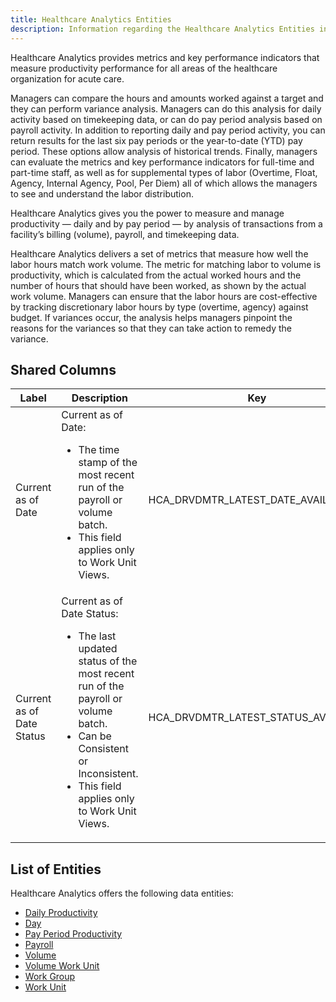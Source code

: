 ```yaml
---
title: Healthcare Analytics Entities
description: Information regarding the Healthcare Analytics Entities in UKG Pro WFM
---
```


Healthcare Analytics provides metrics and key performance indicators that measure productivity performance for all areas of the healthcare organization for acute care.

Managers can compare the hours and amounts worked against a target and they can perform variance analysis. Managers can do this analysis for daily activity based on timekeeping data, or can do pay period analysis based on payroll activity. In addition to reporting daily and pay period activity, you can return results for the last six pay periods or the year-to-date (YTD) pay period. These options allow analysis of historical trends. Finally, managers can evaluate the metrics and key performance indicators for full-time and part-time staff, as well as for supplemental types of labor (Overtime, Float, Agency, Internal Agency, Pool, Per Diem) all of which allows the managers to see and understand the labor distribution.

Healthcare Analytics gives you the power to measure and manage productivity — daily and by pay period — by analysis of transactions from a facility’s billing (volume), payroll, and timekeeping data.

Healthcare Analytics delivers a set of metrics that measure how well the labor hours match work volume. The metric for matching labor to volume is productivity, which is calculated from the actual worked hours and the number of hours that should have been worked, as shown by the actual work volume. Managers can ensure that the labor hours are cost-effective by tracking discretionary labor hours by type (overtime, agency) against budget. If variances occur, the analysis helps managers pinpoint the reasons for the variances so that they can take action to remedy the variance.

## Shared Columns

| Label                     | Description                                                                                                                                                                                                               | Key                                 |
| ------------------------- | ------------------------------------------------------------------------------------------------------------------------------------------------------------------------------------------------------------------------- | ----------------------------------- |
| Current as of Date        | Current as of Date:<ul><li>The time stamp of the most recent run of the payroll or volume batch.</li><li>This field applies only to Work Unit Views.</li></ul>                                                            | HCA_DRVDMTR_LATEST_DATE_AVAILABLE   |
| Current as of Date Status | Current as of Date Status:<ul><li>The last updated status of the most recent run of the payroll or volume batch.</li><li>Can be Consistent or Inconsistent.</li><li>This field applies only to Work Unit Views.</li></ul> | HCA_DRVDMTR_LATEST_STATUS_AVAILABLE |

## List of Entities

Healthcare Analytics offers the following data entities:

- [Daily Productivity](/docs/data-dictionary/healthcare-analytics/daily-productivity)
- [Day](/docs/data-dictionary/healthcare-analytics/day)
- [Pay Period Productivity](/docs/data-dictionary/healthcare-analytics/pay-period-productivity)
- [Payroll](/docs/data-dictionary/healthcare-analytics/payroll)
- [Volume](/docs/data-dictionary/healthcare-analytics/volume)
- [Volume Work Unit](/docs/data-dictionary/healthcare-analytics/volume-work-unit)
- [Work Group](/docs/data-dictionary/healthcare-analytics/work-group)
- [Work Unit](/docs/data-dictionary/healthcare-analytics/work-unit)